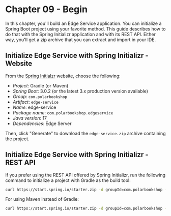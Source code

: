 # Chapter 09 - Begin

In this chapter, you'll build an Edge Service application. You can initialize a Spring Boot project using your
favorite method. This guide describes how to do that with the Spring Initializr application and with its REST API.
Either way, you'll get a zip archive that you can extract and import in your IDE.

## Initialize Edge Service with Spring Initializr - Website

From the [Spring Initialzr](https://start.spring.io/) website, choose the following:

* _Project_: Gradle (or Maven)
* _Spring Boot_: 3.0.2 (or the latest 3.x production version available)
* _Group_: `com.polarbookshop`
* _Artifact_: `edge-service`
* _Name_: edge-service
* _Package name_: `com.polarbookshop.edgeservice`
* _Java version_: 17
* _Dependencies_: Edge Server

Then, click "Generate" to download the `edge-service.zip` archive containing the project.

## Initialize Edge Service with Spring Initializr - REST API

If you prefer using the REST API offered by Spring Initializr, run the following command to initialize a project with Gradle as the build tool:

```bash
curl https://start.spring.io/starter.zip -d groupId=com.polarbookshop -d artifactId=edge-service -d name=edge-service -d packageName=com.polarbookshop.edgeservice -d dependencies=cloud-gateway -d javaVersion=17 -d bootVersion=3.0.2 -d type=gradle-project -o edge-service.zip
```

For using Maven instead of Gradle:

```bash
curl https://start.spring.io/starter.zip -d groupId=com.polarbookshop -d artifactId=edge-service -d name=edge-service -d packageName=com.polarbookshop.edgeservice -d dependencies=cloud-gateway -d javaVersion=17 -d bootVersion=3.0.2 -d type=maven-project -o edge-service.zip
```
